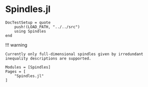 # Spindles.jl

```@meta
DocTestSetup = quote
    push!(LOAD_PATH, "../../src")
    using Spindles
end
```

!!! warning

    Currently only full-dimensional spindles given by irredundant inequality descriptions are supported.

```@autodocs
Modules = [Spindles]
Pages = [
    "Spindles.jl"
]
```
